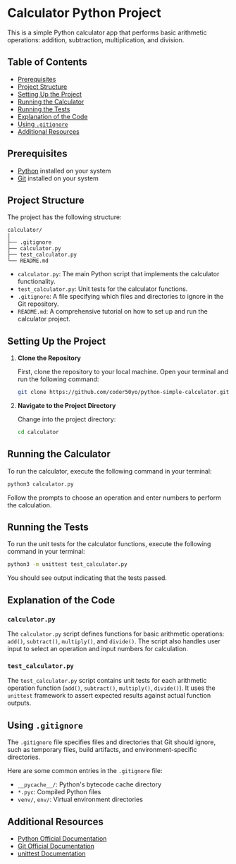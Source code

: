 # Calculator Python Project

This is a simple Python calculator app that performs basic arithmetic operations: addition, subtraction, multiplication, and division.

## Table of Contents

- [Prerequisites](#prerequisites)
- [Project Structure](#project-structure)
- [Setting Up the Project](#setting-up-the-project)
- [Running the Calculator](#running-the-calculator)
- [Running the Tests](#running-the-tests)
- [Explanation of the Code](#explanation-of-the-code)
- [Using `.gitignore`](#using-gitignore)
- [Additional Resources](#additional-resources)

## Prerequisites

- [Python](https://www.python.org/downloads/) installed on your system
- [Git](https://git-scm.com/downloads) installed on your system

## Project Structure

The project has the following structure:

```
calculator/
│
├── .gitignore
├── calculator.py
├── test_calculator.py
└── README.md
```

- `calculator.py`: The main Python script that implements the calculator functionality.
- `test_calculator.py`: Unit tests for the calculator functions.
- `.gitignore`: A file specifying which files and directories to ignore in the Git repository.
- `README.md`: A comprehensive tutorial on how to set up and run the calculator project.

## Setting Up the Project

1. **Clone the Repository**

   First, clone the repository to your local machine. Open your terminal and run the following command:

   ```sh
   git clone https://github.com/coder50yo/python-simple-calculator.git
   ```

2. **Navigate to the Project Directory**

   Change into the project directory:

   ```sh
   cd calculator
   ```

## Running the Calculator

To run the calculator, execute the following command in your terminal:

```sh
python3 calculator.py
```

Follow the prompts to choose an operation and enter numbers to perform the calculation.

## Running the Tests

To run the unit tests for the calculator functions, execute the following command in your terminal:

```sh
python3 -m unittest test_calculator.py
```

You should see output indicating that the tests passed.

## Explanation of the Code

### `calculator.py`

The `calculator.py` script defines functions for basic arithmetic operations: `add()`, `subtract()`, `multiply()`, and `divide()`. The script also handles user input to select an operation and input numbers for calculation.

### `test_calculator.py`

The `test_calculator.py` script contains unit tests for each arithmetic operation function (`add()`, `subtract()`, `multiply()`, `divide()`). It uses the `unittest` framework to assert expected results against actual function outputs.

## Using `.gitignore`

The `.gitignore` file specifies files and directories that Git should ignore, such as temporary files, build artifacts, and environment-specific directories.

Here are some common entries in the `.gitignore` file:

- `__pycache__/`: Python's bytecode cache directory
- `*.pyc`: Compiled Python files
- `venv/`, `env/`: Virtual environment directories

## Additional Resources

- [Python Official Documentation](https://docs.python.org/3/)
- [Git Official Documentation](https://git-scm.com/doc)
- [unittest Documentation](https://docs.python.org/3/library/unittest.html)